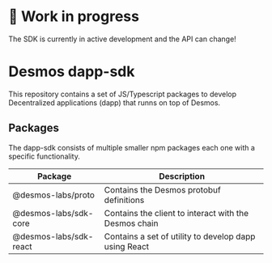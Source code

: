 # 👷 Work in progress
The SDK is currently in active development and the API can change! 

# Desmos dapp-sdk
This repository contains a set of JS/Typescript packages to develop Decentralized applications (dapp) that
runns on top of Desmos.

## Packages
The dapp-sdk consists of multiple smaller npm packages each one with a specific functionality.

|Package|Description|  
|-------|-----------|  
|@desmos-labs/proto|Contains the Desmos protobuf definitions|
|@desmos-labs/sdk-core|Contains the client to interact with the Desmos chain|
|@desmos-labs/sdk-react|Contains a set of utility to develop dapp using React|